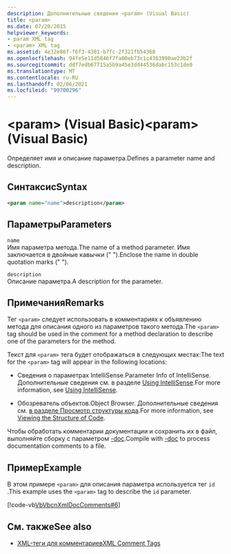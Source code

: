 ```yaml
---
description: Дополнительные сведения <param> (Visual Basic)
title: <param>
ms.date: 07/20/2015
helpviewer_keywords:
- param XML tag
- <param> XML tag
ms.assetid: 4e32e86f-f6f3-4301-b7fc-2f321fb54368
ms.openlocfilehash: 94fe5e11d5846f7fa00eb73c1c4363990ae23b2f
ms.sourcegitcommit: ddf7edb67715a5b9a45e3dd44536dabc153c1de0
ms.translationtype: MT
ms.contentlocale: ru-RU
ms.lasthandoff: 02/06/2021
ms.locfileid: "99700296"
---
```

# <a name="param-visual-basic"></a><span data-ttu-id="0aa58-103">\<param> (Visual Basic)</span><span class="sxs-lookup"><span data-stu-id="0aa58-103">\<param> (Visual Basic)</span></span>

<span data-ttu-id="0aa58-104">Определяет имя и описание параметра.</span><span class="sxs-lookup"><span data-stu-id="0aa58-104">Defines a parameter name and description.</span></span>  
  
## <a name="syntax"></a><span data-ttu-id="0aa58-105">Синтаксис</span><span class="sxs-lookup"><span data-stu-id="0aa58-105">Syntax</span></span>  
  
```xml  
<param name="name">description</param>  
```  
  
## <a name="parameters"></a><span data-ttu-id="0aa58-106">Параметры</span><span class="sxs-lookup"><span data-stu-id="0aa58-106">Parameters</span></span>  

 `name`  
 <span data-ttu-id="0aa58-107">Имя параметра метода.</span><span class="sxs-lookup"><span data-stu-id="0aa58-107">The name of a method parameter.</span></span> <span data-ttu-id="0aa58-108">Имя заключается в двойные кавычки (" ").</span><span class="sxs-lookup"><span data-stu-id="0aa58-108">Enclose the name in double quotation marks (" ").</span></span>  
  
 `description`  
 <span data-ttu-id="0aa58-109">Описание параметра.</span><span class="sxs-lookup"><span data-stu-id="0aa58-109">A description for the parameter.</span></span>  
  
## <a name="remarks"></a><span data-ttu-id="0aa58-110">Примечания</span><span class="sxs-lookup"><span data-stu-id="0aa58-110">Remarks</span></span>  

 <span data-ttu-id="0aa58-111">Тег `<param>` следует использовать в комментариях к объявлению метода для описания одного из параметров такого метода.</span><span class="sxs-lookup"><span data-stu-id="0aa58-111">The `<param>` tag should be used in the comment for a method declaration to describe one of the parameters for the method.</span></span>  
  
 <span data-ttu-id="0aa58-112">Текст для `<param>` тега будет отображаться в следующих местах:</span><span class="sxs-lookup"><span data-stu-id="0aa58-112">The text for the `<param>` tag will appear in the following locations:</span></span>  
  
- <span data-ttu-id="0aa58-113">Сведения о параметрах IntelliSense.</span><span class="sxs-lookup"><span data-stu-id="0aa58-113">Parameter Info of IntelliSense.</span></span> <span data-ttu-id="0aa58-114">Дополнительные сведения см. в разделе [Using IntelliSense](/visualstudio/ide/using-intellisense).</span><span class="sxs-lookup"><span data-stu-id="0aa58-114">For more information, see [Using IntelliSense](/visualstudio/ide/using-intellisense).</span></span>  
  
- <span data-ttu-id="0aa58-115">Обозреватель объектов.</span><span class="sxs-lookup"><span data-stu-id="0aa58-115">Object Browser.</span></span> <span data-ttu-id="0aa58-116">Дополнительные сведения см. [в разделе Просмотр структуры кода](/visualstudio/ide/viewing-the-structure-of-code).</span><span class="sxs-lookup"><span data-stu-id="0aa58-116">For more information, see [Viewing the Structure of Code](/visualstudio/ide/viewing-the-structure-of-code).</span></span>  
  
 <span data-ttu-id="0aa58-117">Чтобы обработать комментарии документации и сохранить их в файл, выполняйте сборку с параметром [-doc](../../reference/command-line-compiler/doc.md).</span><span class="sxs-lookup"><span data-stu-id="0aa58-117">Compile with [-doc](../../reference/command-line-compiler/doc.md) to process documentation comments to a file.</span></span>  
  
## <a name="example"></a><span data-ttu-id="0aa58-118">Пример</span><span class="sxs-lookup"><span data-stu-id="0aa58-118">Example</span></span>  

 <span data-ttu-id="0aa58-119">В этом примере `<param>` для описания параметра используется тег `id` .</span><span class="sxs-lookup"><span data-stu-id="0aa58-119">This example uses the `<param>` tag to describe the `id` parameter.</span></span>  
  
 [!code-vb[VbVbcnXmlDocComments#6](~/samples/snippets/visualbasic/VS_Snippets_VBCSharp/VbVbcnXmlDocComments/VB/Class1.vb#6)]  
  
## <a name="see-also"></a><span data-ttu-id="0aa58-120">См. также</span><span class="sxs-lookup"><span data-stu-id="0aa58-120">See also</span></span>

- [<span data-ttu-id="0aa58-121">XML-теги для комментариев</span><span class="sxs-lookup"><span data-stu-id="0aa58-121">XML Comment Tags</span></span>](index.md)
